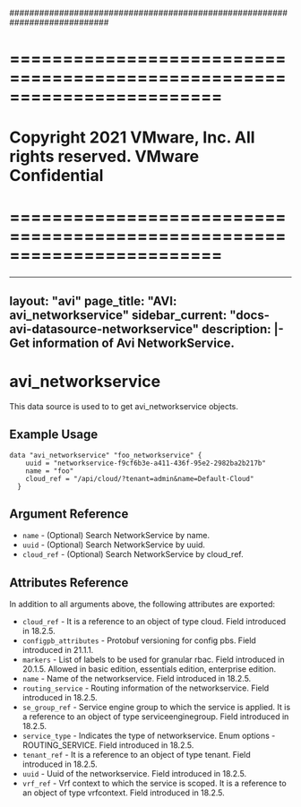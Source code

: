 ############################################################################
# ========================================================================
# Copyright 2021 VMware, Inc.  All rights reserved. VMware Confidential
# ========================================================================
###

<!--
    Copyright 2021 VMware, Inc.
    SPDX-License-Identifier: Mozilla Public License 2.0
-->
---
layout: "avi"
page_title: "AVI: avi_networkservice"
sidebar_current: "docs-avi-datasource-networkservice"
description: |-
  Get information of Avi NetworkService.
---

# avi_networkservice

This data source is used to to get avi_networkservice objects.

## Example Usage

```hcl
data "avi_networkservice" "foo_networkservice" {
    uuid = "networkservice-f9cf6b3e-a411-436f-95e2-2982ba2b217b"
    name = "foo"
    cloud_ref = "/api/cloud/?tenant=admin&name=Default-Cloud"
  }
```

## Argument Reference

* `name` - (Optional) Search NetworkService by name.
* `uuid` - (Optional) Search NetworkService by uuid.
* `cloud_ref` - (Optional) Search NetworkService by cloud_ref.
  
## Attributes Reference

In addition to all arguments above, the following attributes are exported:

* `cloud_ref` - It is a reference to an object of type cloud. Field introduced in 18.2.5.
* `configpb_attributes` - Protobuf versioning for config pbs. Field introduced in 21.1.1.
* `markers` - List of labels to be used for granular rbac. Field introduced in 20.1.5. Allowed in basic edition, essentials edition, enterprise edition.
* `name` - Name of the networkservice. Field introduced in 18.2.5.
* `routing_service` - Routing information of the networkservice. Field introduced in 18.2.5.
* `se_group_ref` - Service engine group to which the service is applied. It is a reference to an object of type serviceenginegroup. Field introduced in 18.2.5.
* `service_type` - Indicates the type of networkservice. Enum options - ROUTING_SERVICE. Field introduced in 18.2.5.
* `tenant_ref` - It is a reference to an object of type tenant. Field introduced in 18.2.5.
* `uuid` - Uuid of the networkservice. Field introduced in 18.2.5.
* `vrf_ref` - Vrf context to which the service is scoped. It is a reference to an object of type vrfcontext. Field introduced in 18.2.5.


